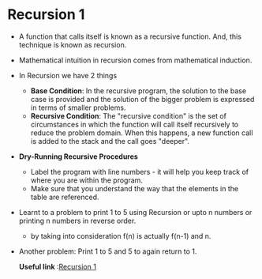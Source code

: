 # Recursion 1
- A function that calls itself is known as a recursive function. And, this technique is known as recursion.
- Mathematical intuition in recursion comes from mathematical induction.
- In Recursion we have 2 things 
     - ****Base Condition****: In the recursive program, the solution to the base case is provided and the solution of the bigger problem is expressed in terms of smaller problems. 
     - ****Recursive Condition****: The "recursive condition" is the set of circumstances in which the function will call itself recursively to reduce the problem domain. When this happens, a new function call is added to the stack and the call goes "deeper".
- ****Dry-Running Recursive Procedures****
    -  Label the program with line numbers - it will help you keep track of where you are within the program.
    -  Make sure that you understand the way that the elements in the table are referenced.
- Learnt to a problem to print 1 to 5 using Recursion or upto n numbers or printing n numbers in reverse order.
    - by taking into consideration f(n) is actually f(n-1) and n.
- Another problem: Print 1 to 5 and 5 to again return to 1.   
  
  ****Useful link**** :[Recursion 1](https://www.youtube.com/watch?v=TZR6tMs4vmQ)
    
